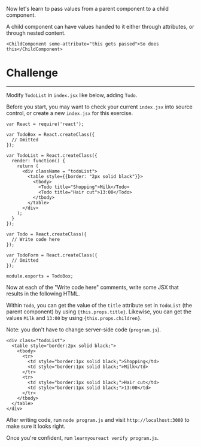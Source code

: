 Now let's learn to pass values from a parent component to a child component.

A child component can have values handed to it either through attributes, or
through nested content.

`<ChildComponent some-attribute="this gets passed">So does this</ChildComponent>`

# Challenge 
---

Modify `TodoList` in `index.jsx` like below, adding `Todo`. 

Before you start, you may want to check your current `index.jsx` into source
control, or create a new `index.jsx` for this exercise.

```
var React = require('react');

var TodoBox = React.createClass({
  // Omitted
});

var TodoList = React.createClass({
  render: function() {
    return (
      <div className = "todoList">
        <table style={{border: "2px solid black"}}>
          <tbody>
            <Todo title="Shopping">Milk</Todo>
            <Todo title="Hair cut">13:00</Todo>
          </tbody>
        </table>
      </div>
    );
  }
});

var Todo = React.createClass({
  // Write code here
});

var TodoForm = React.createClass({
  // Omitted
});

module.exports = TodoBox;
```

Now at each of the "Write code here" comments, write some JSX that results in
the following HTML.

Within `Todo`, you can get the value of the `title` attribute set in `TodoList`
(the parent component) by using `{this.props.title}`. Likewise, you can get the
values `Milk` and `13:00` by using `{this.props.children}`.

Note: you don't have to change server-side code (`program.js`).

```
<div class="todoList">
  <table style="border:2px solid black;">
    <tbody>
      <tr>
        <td style="border:1px solid black;">Shopping</td>
        <td style="border:1px solid black;">Milk</td>
      </tr>
      <tr>
        <td style="border:1px solid black;">Hair cut</td>
        <td style="border:1px solid black;">13:00</td>
      </tr>
    </tbody>
  </table>
</div>
```

After writing code, run `node program.js` and visit `http://localhost:3000` to
make sure it looks right.

Once you're confident, run `learnyoureact verify program.js`.
